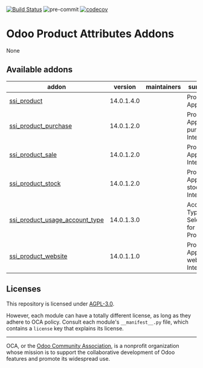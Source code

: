 [![Build Status](https://travis-ci.com/open-synergy/opnsynid-product-attribute.svg?branch=14.0)](https://travis-ci.com/open-synergy/opnsynid-product-attribute)
![pre-commit](https://github.com/open-synergy/opnsynid-product-attribute/actions/workflows/pre-commit.yml/badge.svg)
[![codecov](https://codecov.io/gh/open-synergy/opnsynid-product-attribute/branch/14.0/graph/badge.svg)](https://codecov.io/gh/open-synergy/opnsynid-product-attribute)

<!-- /!\ do not modify above this line -->

# Odoo Product Attributes Addons

None

<!-- /!\ do not modify below this line -->

<!-- prettier-ignore-start -->

[//]: # (addons)

Available addons
----------------
addon | version | maintainers | summary
--- | --- | --- | ---
[ssi_product](ssi_product/) | 14.0.1.4.0 |  | Product App
[ssi_product_purchase](ssi_product_purchase/) | 14.0.1.2.0 |  | Product App - purchase Integration
[ssi_product_sale](ssi_product_sale/) | 14.0.1.2.0 |  | Product App - sale Integration
[ssi_product_stock](ssi_product_stock/) | 14.0.1.2.0 |  | Product App - stock Integration
[ssi_product_usage_account_type](ssi_product_usage_account_type/) | 14.0.1.3.0 |  | Account Type Selection for Product
[ssi_product_website](ssi_product_website/) | 14.0.1.1.0 |  | Product App - website Integration

[//]: # (end addons)

<!-- prettier-ignore-end -->

## Licenses

This repository is licensed under [AGPL-3.0](LICENSE).

However, each module can have a totally different license, as long as they adhere to OCA
policy. Consult each module's `__manifest__.py` file, which contains a `license` key
that explains its license.

----

OCA, or the [Odoo Community Association](http://odoo-community.org/), is a nonprofit
organization whose mission is to support the collaborative development of Odoo features
and promote its widespread use.
